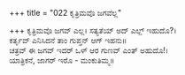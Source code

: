 +++
title = "022 ಕೃತ್ರಿಮವೊ ಜಗವೆಲ್ಲ"

+++
ಕೃತ್ರಿಮವೊ ಜಗವ್ ಎಲ್ಲ। ಸತ್ಯತೆಯ್ ಅದ್ ಎಲ್ಲ್ ಇಹುದೊ?।  
ಕರ್ತೃವ್ ಎನಿಸಿದನೆ ತಾಂ ಗುಪ್ತನ್ ಆಗ್ ಇಹನು॥  
ಚತ್ರವ್ ಈ ಜಗವ್ ಇದರ್ ಒಳ್ ಆರ ಗುಣವ್ ಎಂತ್ ಅಹುದೊ!।  
ಯಾತ್ರಿಕನೆ, ಜಾಗರ್ ಇರೊ - ಮಂಕುತಿಮ್ಮ॥  
